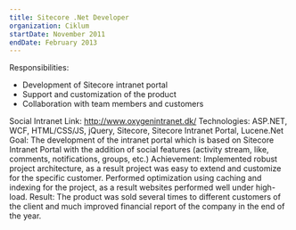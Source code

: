 ```yaml
---
title: Sitecore .Net Developer
organization: Ciklum
startDate: November 2011
endDate: February 2013
---
```


Responsibilities:
- Development of Sitecore intranet portal
- Support and customization of the product
- Collaboration with team members and customers

Social Intranet
Link: http://www.oxygenintranet.dk/
Technologies: ASP.NET, WCF, HTML/CSS/JS, jQuery, Sitecore, Sitecore Intranet Portal, Lucene.Net
Goal: The development of the intranet portal which is based on Sitecore Intranet Portal with the
addition of social features (activity stream, like, comments, notifications, groups, etc.)
Achievement: Implemented robust project architecture, as a result project was easy to extend
and customize for the specific customer. Performed optimization using caching and indexing for
the project, as a result websites performed well under high-load.
Result: The product was sold several times to different customers of the client and much
improved financial report of the company in the end of the year.